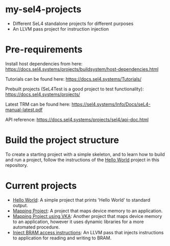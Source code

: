 # my-sel4-projects
- Different SeL4 standalone projects for different purposes
- An LLVM pass project for instruction injection

# Pre-requirements
Install host dependencies from here:
<https://docs.sel4.systems/projects/buildsystem/host-dependencies.html>

Tutorials can be found here:
<https://docs.sel4.systems/Tutorials/>

Prebuilt projects (SeL4Test is a good project to test functionality):
<https://docs.sel4.systems/projects/>

Latest TRM can be found here:
<https://sel4.systems/Info/Docs/seL4-manual-latest.pdf>

API reference:
<https://docs.sel4.systems/projects/sel4/api-doc.html>

# Build the project structure
To create a starting project with a simple skeleton, and to learn how to build
and run a project, follow the instructions of the [Hello
World](https://github.com/mskordal/my-sel4-projects/tree/main/projects/hello)
project in this repository.

# Current projects
- [Hello
  World](https://github.com/mskordal/my-sel4-projects/tree/main/projects/hello):
  A simple project that prints 'Hello World' to standard output.
- [Mapping
  Project](https://github.com/mskordal/my-sel4-projects/tree/main/projects/mapping):
  A project that maps device memory to an application.
- [Mapping Project using
  VKA](https://github.com/mskordal/my-sel4-projects/tree/main/projects/vkamapping):
  Another project that maps device memory to an application, however it uses
  dynamic libraries for a more automated procedure.
- [Inject BRAM access
  instructions](https://github.com/mskordal/my-sel4-projects/tree/main/myLlvmPass):
  An LLVM pass that injects instructions to application for reading and writing
  to BRAM.
